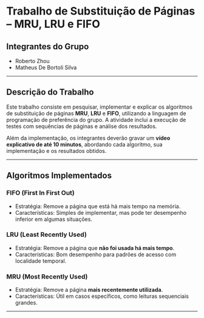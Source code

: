 # Trabalho de Substituição de Páginas – MRU, LRU e FIFO

## Integrantes do Grupo
- Roberto Zhou 
- Matheus De Bortoli Silva  

---

## Descrição do Trabalho
Este trabalho consiste em pesquisar, implementar e explicar os algoritmos de substituição de páginas **MRU**, **LRU** e **FIFO**, utilizando a linguagem de programação de preferência do grupo. A atividade inclui a execução de testes com sequências de páginas e análise dos resultados.

Além da implementação, os integrantes deverão gravar um **vídeo explicativo de até 10 minutos**, abordando cada algoritmo, sua implementação e os resultados obtidos.

---

## Algoritmos Implementados

### FIFO (First In First Out)
- Estratégia: Remove a página que está há mais tempo na memória.
- Características: Simples de implementar, mas pode ter desempenho inferior em algumas situações.

### LRU (Least Recently Used)
- Estratégia: Remove a página que **não foi usada há mais tempo**.
- Características: Bom desempenho para padrões de acesso com localidade temporal.

### MRU (Most Recently Used)
- Estratégia: Remove a página **mais recentemente utilizada**.
- Características: Útil em casos específicos, como leituras sequenciais grandes.

---
